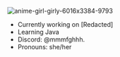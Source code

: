 ![anime-girl-girly-6016x3384-9793](https://github.com/AHRUUUUU/AHRUUUUU/assets/154571987/a14e1a1f-2d8e-4d88-b77e-b51efcaf5fe8)

- Currently working on [Redacted]
- Learning Java
- Discord: @mmmfghhh.
- Pronouns: she/her

